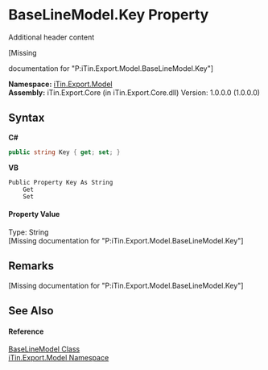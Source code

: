 # BaseLineModel.Key Property 
Additional header content 

\[Missing <summary> documentation for "P:iTin.Export.Model.BaseLineModel.Key"\]

**Namespace:**&nbsp;<a href="N_iTin_Export_Model">iTin.Export.Model</a><br />**Assembly:**&nbsp;iTin.Export.Core (in iTin.Export.Core.dll) Version: 1.0.0.0 (1.0.0.0)

## Syntax

**C#**<br />
``` C#
public string Key { get; set; }
```

**VB**<br />
``` VB
Public Property Key As String
	Get
	Set
```


#### Property Value
Type: String<br />\[Missing <value> documentation for "P:iTin.Export.Model.BaseLineModel.Key"\]

## Remarks
\[Missing <remarks> documentation for "P:iTin.Export.Model.BaseLineModel.Key"\]

## See Also


#### Reference
<a href="T_iTin_Export_Model_BaseLineModel">BaseLineModel Class</a><br /><a href="N_iTin_Export_Model">iTin.Export.Model Namespace</a><br />